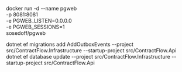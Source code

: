 docker run -d --name pgweb \
  -p 8081:8081 \
  -e PGWEB_LISTEN=0.0.0.0 \
  -e PGWEB_SESSIONS=1 \
  sosedoff/pgweb

dotnet ef migrations add AddOutboxEvents --project src/ContractFlow.Infrastructure --startup-project src/ContractFlow.Api
dotnet ef database update --project src/ContractFlow.Infrastructure --startup-project src/ContractFlow.Api